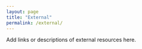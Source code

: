 ```yaml
---
layout: page
title: "External"
permalink: /external/
---
```

Add links or descriptions of external resources here.

